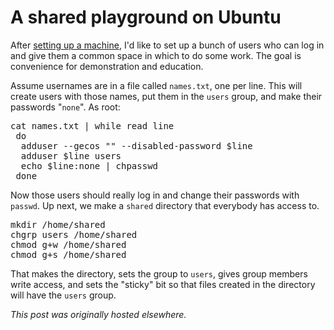 # A shared playground on Ubuntu



After <a href="http://planspace.org/2014/01/25/easy-aws-ec2-ubuntu-quick-start/">setting up a machine</a>, I'd like to set up a bunch of users who can log in and give them a common space in which to do some work. The goal is convenience for demonstration and education.

Assume usernames are in a file called&#160;<code>names.txt</code>, one per line. This will create users with those names, put them in the <code>users</code> group, and make their passwords "<code>none</code>". As root:

<pre>cat names.txt | while read line
 do
  adduser --gecos "" --disabled-password $line
  adduser $line users
  echo $line:none | chpasswd
 done</pre>
Now those users should really log in and change their passwords with <code>passwd</code>. Up next, we make a <code>shared</code> directory that everybody has access to.
<pre>mkdir /home/shared
chgrp users /home/shared
chmod g+w /home/shared
chmod g+s /home/shared</pre>
That makes the directory, sets the group to <code>users</code>, gives group members write access, and sets the "sticky" bit so that files created in the directory will have the <code>users</code> group.



*This post was originally hosted elsewhere.*
